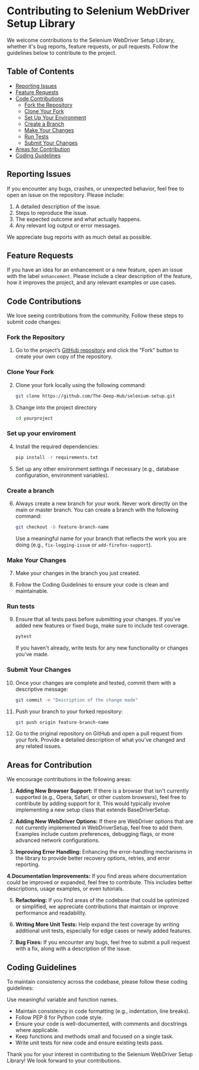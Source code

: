 # Contributing to Selenium WebDriver Setup Library

We welcome contributions to the Selenium WebDriver Setup Library, whether it's bug reports, feature requests, or pull requests. Follow the guidelines below to contribute to the project.

## Table of Contents

- [Reporting Issues](#reporting-issues)
- [Feature Requests](#feature-requests)
- [Code Contributions](#code-contributions)
  - [Fork the Repository](#fork-the-repository)
  - [Clone Your Fork](#clone-your-fork)
  - [Set Up Your Environment](#set-up-your-environment)
  - [Create a Branch](#create-a-branch)
  - [Make Your Changes](#make-your-changes)
  - [Run Tests](#run-tests)
  - [Submit Your Changes](#submit-your-changes)
- [Areas for Contribution](#areas-for-contribution)
- [Coding Guidelines](#coding-guidelines)

## Reporting Issues

If you encounter any bugs, crashes, or unexpected behavior, feel free to open an issue on the repository. Please include:

1. A detailed description of the issue.
2. Steps to reproduce the issue.
3. The expected outcome and what actually happens.
4. Any relevant log output or error messages.

We appreciate bug reports with as much detail as possible.

## Feature Requests

If you have an idea for an enhancement or a new feature, open an issue with the label `enhancement`. Please include a clear description of the feature, how it improves the project, and any relevant examples or use cases.

## Code Contributions

We love seeing contributions from the community. Follow these steps to submit code changes:

### Fork the Repository

1. Go to the project’s [GitHub repository](https://github.com/The-Deep-Hub/selenium-setup.git) and click the "Fork" button to create your own copy of the repository.

### Clone Your Fork

2. Clone your fork locally using the following command:

   ```bash
   git clone https://github.com/The-Deep-Hub/selenium-setup.git
   ```

3. Change into the project directory

    ```bash
    cd yourproject
    ```

### Set up your enviroment 

4. Install the required dependencies:

    ```bash
    pip install -r requirements.txt
    ```

5. Set up any other environment settings if necessary (e.g., database configuration, environment variables).

### Create a branch

6. Always create a new branch for your work. Never work directly on the main or master branch. You can create a branch with the following command:

    ```bash
    git checkout -b feature-branch-name
    ```

    Use a meaningful name for your branch that reflects the work you are doing (e.g., ```fix-logging-issue``` or ```add-firefox-support```).    

### Make Your Changes

7. Make your changes in the branch you just created.

8. Follow the Coding Guidelines to ensure your code is clean and maintainable.

### Run tests

9. Ensure that all tests pass before submitting your changes. If you’ve added new features or fixed bugs, make sure to include test coverage.

    ```bash
    pytest
    ```

    If you haven't already, write tests for any new functionality or changes you've made.

### Submit Your Changes

10. Once your changes are complete and tested, commit them with a descriptive message:

    ```bash
    git commit -m "Description of the change made"
    ```

11. Push your branch to your forked repository:

    ```bash
    git push origin feature-branch-name
    ```

12. Go to the original repository on GitHub and open a pull request from your fork. Provide a detailed description of what you've changed and any related issues.

## Areas for Contribution

We encourage contributions in the following areas:

1. **Adding New Browser Support:** If there is a browser that isn't currently supported (e.g., Opera, Safari, or other custom browsers), feel free to contribute by adding support for it. This would typically involve implementing a new setup class that extends BaseDriverSetup.

2. **Adding New WebDriver Options:** If there are WebDriver options that are not currently implemented in WebDriverSetup, feel free to add them. Examples include custom preferences, debugging flags, or more advanced network configurations.

3. **Improving Error Handling:** Enhancing the error-handling mechanisms in the library to provide better recovery options, retries, and error reporting.

**4.Documentation Improvements:** If you find areas where documentation could be improved or expanded, feel free to contribute. This includes better descriptions, usage examples, or even tutorials.

5. **Refactoring:** If you find areas of the codebase that could be optimized or simplified, we appreciate contributions that maintain or improve performance and readability.

6. **Writing More Unit Tests:** Help expand the test coverage by writing additional unit tests, especially for edge cases or newly added features.

7. **Bug Fixes:** If you encounter any bugs, feel free to submit a pull request with a fix, along with a description of the issue.

## Coding Guidelines

To maintain consistency across the codebase, please follow these coding guidelines:

Use meaningful variable and function names.
- Maintain consistency in code formatting (e.g., indentation, line breaks).
- Follow PEP 8 for Python code style.
- Ensure your code is well-documented, with comments and docstrings where applicable.
- Keep functions and methods small and focused on a single task.
- Write unit tests for new code and ensure existing tests pass.

Thank you for your interest in contributing to the Selenium WebDriver Setup Library! We look forward to your contributions.
